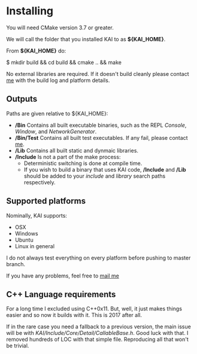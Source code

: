 # Installing

You will need CMake version 3.7 or greater.

We will call the folder that you installed KAI to as **${KAI_HOME}**.

From **${KAI_HOME}** do:

  $ mkdir build && cd build && cmake .. && make

No external libraries are required. If it doesn't build cleanly please contact [me](mailto:christian.schladetsch@gmail.com) with the build log and platform details.

## Outputs

Paths are given relative to ${KAI_HOME}:

* **/Bin** Contains all built executable binaries, such as the REPL _Console_, _Window_, and _NetworkGenerator_.
* **/Bin/Test** Contains all built test executables. If any fail, please contact [me](mailto:christian.schladetsch@gmail.com).
* **/Lib** Contains all built static and dynmaic libraries.
* **/Include** Is not a part of the make process:
  * Deterministic switching is done at compile time.
  * If you wish to build a binary that uses KAI code, **/Include** and **/Lib** should be added to your *include* and *library* search paths respectively.

## Supported platforms

Nominally, KAI supports:

* OSX
* Windows
* Ubuntu
* Linux in general

I do not always test everything on every platform before pushing to master branch.

If you have any problems, feel free to [mail me](mailto:christian.schladetsch@gmail.com)

## C++ Language requirements

For a long time I excluded using C++0x11. But, well, it just makes things easier and so now it builds with it. This is 2017 after all.

If in the rare case you need a fallback to a previous version, the main issue will be with *KAI/Include/Core/Detail/CallableBase.h*. Good luck with that. I removed hundreds of LOC with that simple file. Reproducing all that won't be trivial.
